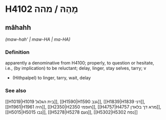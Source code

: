 # H4102 מָהַהּ / מהה

## mâhahh

_(maw-hah' | maw-HA | ma-HA)_

### Definition

apparently a denominative from H4100; properly, to question or hesitate, i.e., (by implication) to be reluctant; delay, linger, stay selves, tarry; v

- (Hithpalpel) to linger, tarry, wait, delay

### See also

[[H1019|H1019 בית הגלגל]], [[H1590|H1590 גנב]], [[H1839|H1839 דני]], [[H1961|H1961 היה]], [[H2350|H2350 חופמי]], [[H4757|H4757 מרא דך בלאדן]], [[H5015|H5015 נבו]], [[H5278|H5278 נעם]], [[H5302|H5302 נפח]]
